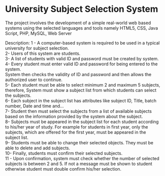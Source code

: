 # University Subject Selection System
The project involves the development of a simple real-world web based systems using the selected languages and tools namely HTML5, CSS, Java Script, PHP, MySQL, Web Server 
  
  



Description:
1 - A computer-based system is required to be used in a typical university for subject
selection.  
2- Users of this system are students.  
3- A list of students with valid ID and password must be created by system.  
4- Every student must enter valid ID and password for being entered to the system.  
System then checks the validity of ID and password and then allows the authorized
user to continue.  
5- Each student must be able to select minimum 2 and maximum 5 subjects, therefore,
System must show a subject list from which students can select the subjects.  
6- Each subject in the subject list has attributes like subject ID, Title, batch number,
Date and time and…  
7- Student then must select the subjects from a list of available subjects based on the
information provided by the system about the subject.  
8- Subjects must be appeared in the subject list for each student according to his/her
year of study. For example for students in first year, only the subjects, which are
offered for the first year, must be appeared in the subject list.  
9- Students must be able to change their selected objects. They must be able to delete
and add subjects.  
10- Finally, students must confirm their selected subjects.  
11 - Upon confirmation, system must check whether the number of selected subjects is
between 2 and 5. If not a message must be shown to student otherwise student must
double confirm his/her selection.  
